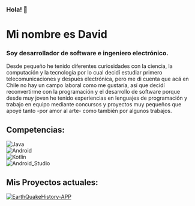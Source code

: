 ### Hola! 👋

# Mi nombre es David

### Soy desarrollador de software e ingeniero electrónico.

<p>Desde pequeño he tenido diferentes curiosidades con la ciencia, la computación y la tecnología por lo cual decidí estudiar primero telecomunicaciones y después  electrónica, pero me di cuenta que acá en Chile no hay un campo laboral como me gustaría, así que decidí reconvertirme con la programación y el desarrollo de software porque desde muy joven he tenido experiencias en lenguajes de programación y trabajo en equipo mediante concursos y proyectos muy pequeños que apoyé tanto -por amor al arte- como también por algunos trabajos.</p>

## Competencias:
![Java](https://img.shields.io/badge/Java-3DDC84?style=for-the-badge&logo=java&logoColor=white&labelColor=101010)</br>
![Android](https://img.shields.io/badge/Android-3DDC84?style=for-the-badge&logo=android&logoColor=white&labelColor=101010)</br>
![Kotlin](https://img.shields.io/badge/Kotlin-0095D5?style=for-the-badge&logo=kotlin&logoColor=white&labelColor=101010)</br>
![Android_Studio](https://img.shields.io/badge/Android_Studio-3DDC84?style=for-the-badge&logo=android-studio&logoColor=white&labelColor=101010)</br>

## Mis Proyectos actuales:

[![EarthQuakeHistory-APP](https://img.shields.io/badge/EarthQuakeHistory_APP-3DDC84?style=for-the-badge&logo=android&logoColor=white&labelColor=101010)](https://github.com/mixelectronico/EarthQuakeHistory_App)
